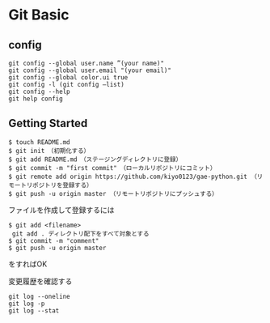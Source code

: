 # Git Basic
## config
```
git config --global user.name ”(your name)"
git config --global user.email "(your email)"
git config --global color.ui true
git config -l (git config —list)
git config --help
git help config
```

## Getting Started
```
$ touch README.md
$ git init　（初期化する）
$ git add README.md　（ステージングディレクトリに登録）
$ git commit -m "first commit"　（ローカルリポジトリにコミット）
$ git remote add origin https://github.com/kiyo0123/gae-python.git （リモートリポジトリを登録する）
$ git push -u origin master （リモートリポジトリにプッシュする） 
```
ファイルを作成して登録するには
```
$ git add <filename>
 git add . ディレクトリ配下をすべて対象とする
$ git commit -m "comment"
$ git push -u origin master 
```
をすればOK

変更履歴を確認する
```
git log --oneline
git log -p
git log --stat
```
